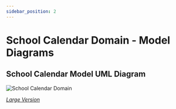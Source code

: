 ```yaml
---
sidebar_position: 2
---
```


# School Calendar Domain - Model Diagrams

## School Calendar Model UML Diagram

![School Calendar Domain](https://edfidocs.blob.core.windows.net/$web/img/reference/data-standard/School%20Calendar%20Domain.png)

[_Large Version_](https://edfidocs.blob.core.windows.net/$web/img/reference/data-standard/School%20Calendar%20Domain.png)
